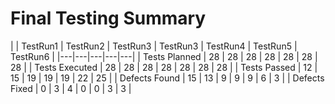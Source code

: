 # Final Testing Summary

|  | TestRun1 | TestRun2 | TestRun3 | TestRun3 | TestRun4 | TestRun5 | TestRun6 |
|---|---|---|---|---|
| Tests Planned | 28 | 28 | 28 | 28 | 28 | 28 | 28 |
| Tests Executed | 28 | 28 | 28 | 28 | 28 | 28 | 28 |
| Tests Passed | 12 | 15 | 19 | 19 | 19 | 22 | 25 |
| Defects Found | 15 | 13 | 9 | 9 | 9 | 6 | 3 |
| Defects Fixed | 0 | 3 | 4 | 0 | 0 | 3 | 3 |

